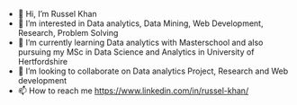 - 👋 Hi, I’m Russel Khan
- 👀 I’m interested in Data analytics, Data Mining, Web Development, Research, Problem Solving
- 🌱 I’m currently learning Data analytics with Masterschool and also pursuing my MSc in Data Science and Analytics in University of Hertfordshire
- 💞️ I’m looking to collaborate on Data analytics Project, Research and Web development
- 📫 How to reach me https://www.linkedin.com/in/russel-khan/

<!---
Rasel31/Rasel31 is a ✨ special ✨ repository because its `README.md` (this file) appears on your GitHub profile.
You can click the Preview link to take a look at your changes.
--->
